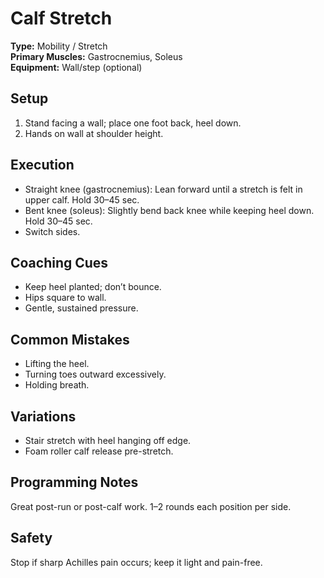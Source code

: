# Calf Stretch

**Type:** Mobility / Stretch  
**Primary Muscles:** Gastrocnemius, Soleus  
**Equipment:** Wall/step (optional)

## Setup
1. Stand facing a wall; place one foot back, heel down.  
2. Hands on wall at shoulder height.

## Execution
- Straight knee (gastrocnemius): Lean forward until a stretch is felt in upper calf. Hold 30–45 sec.  
- Bent knee (soleus): Slightly bend back knee while keeping heel down. Hold 30–45 sec.  
- Switch sides.

## Coaching Cues
- Keep heel planted; don’t bounce.  
- Hips square to wall.  
- Gentle, sustained pressure.

## Common Mistakes
- Lifting the heel.  
- Turning toes outward excessively.  
- Holding breath.

## Variations
- Stair stretch with heel hanging off edge.  
- Foam roller calf release pre-stretch.

## Programming Notes
Great post-run or post-calf work. 1–2 rounds each position per side.

## Safety
Stop if sharp Achilles pain occurs; keep it light and pain-free.
